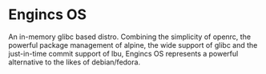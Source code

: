 # Engincs OS
An in-memory glibc based distro. Combining the simplicity of openrc, the powerful package management of alpine, the wide support of glibc and the just-in-time commit support of lbu, Engincs OS represents a powerful alternative to the likes of debian/fedora.
